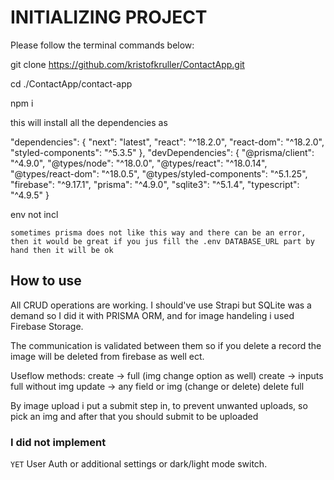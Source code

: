 # INITIALIZING PROJECT

Please follow the terminal commands below:

git clone https://github.com/kristofkruller/ContactApp.git

cd ./ContactApp/contact-app

npm i 

this will install all the dependencies as 

  "dependencies": {
    "next": "latest",
    "react": "^18.2.0",
    "react-dom": "^18.2.0",
    "styled-components": "^5.3.5"
  },
  "devDependencies": {
    "@prisma/client": "^4.9.0",
    "@types/node": "^18.0.0",
    "@types/react": "^18.0.14",
    "@types/react-dom": "^18.0.5",
    "@types/styled-components": "^5.1.25",
    "firebase": "^9.17.1",
    "prisma": "^4.9.0",
    "sqlite3": "^5.1.4",
    "typescript": "^4.9.5"
  }

env not incl

```sometimes prisma does not like this way and there can be an error, then it would be great if you jus fill the .env DATABASE_URL part by hand then it will be ok```

## How to use

All CRUD operations are working. I should've use Strapi but SQLite was a demand so I did it with PRISMA ORM, and for image handeling i used Firebase Storage. 

The communication is validated between them so if you delete a record the image will be deleted from firebase as well ect.

Useflow methods:
create -> full (img change option as well)
create -> inputs full without img
update -> any field or img (change or delete)
delete full

By image upload i put a submit step in, to prevent unwanted uploads, so pick an img and after that you should submit to be uploaded

### I did not implement 
`YET` 
User Auth or additional settings or dark/light mode switch.


